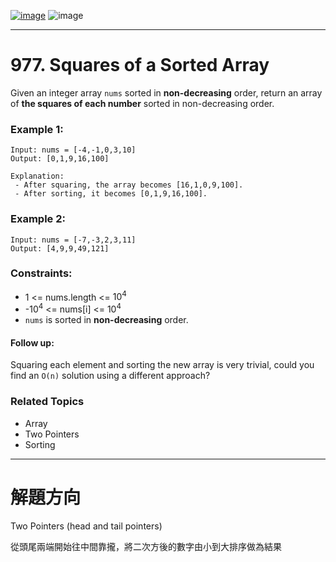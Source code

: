 [![image](https://img.shields.io/badge/Leetcode-Link-blue?logo=leetcode)](https://leetcode.com/problems/squares-of-a-sorted-array/)
![image](https://img.shields.io/badge/Difficulty-Easy-green)

---

# 977. Squares of a Sorted Array

Given an integer array `nums` sorted in **non-decreasing** order, return an array of **the squares of each number** sorted in non-decreasing order.

### Example 1:

```
Input: nums = [-4,-1,0,3,10]
Output: [0,1,9,16,100]

Explanation:
 - After squaring, the array becomes [16,1,0,9,100].
 - After sorting, it becomes [0,1,9,16,100].
```

### Example 2:

```
Input: nums = [-7,-3,2,3,11]
Output: [4,9,9,49,121]
```

### Constraints:

- 1 <= nums.length <= $10^4$
- -$10^4$ <= nums[i] <= $10^4$
- `nums` is sorted in **non-decreasing** order.
 
#### Follow up:

Squaring each element and sorting the new array is very trivial, could you find an `O(n)` solution using a different approach?

### Related Topics

- Array
- Two Pointers
- Sorting
  
---

# 解題方向

Two Pointers (head and tail pointers)

從頭尾兩端開始往中間靠攏，將二次方後的數字由小到大排序做為結果